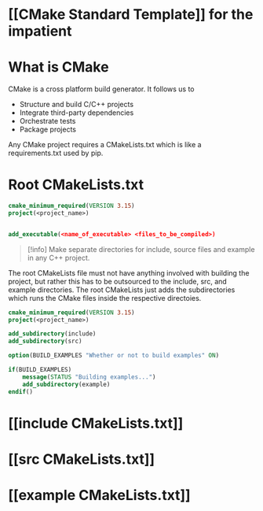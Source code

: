 # [[CMake Standard Template]] for the impatient

# What is CMake
CMake is a cross platform build generator. 
It follows us to
+ Structure and build C/C++ projects
+ Integrate third-party dependencies
+ Orchestrate tests
+ Package projects

Any CMake project requires a CMakeLists.txt which is like a requirements.txt used by pip.

# Root CMakeLists.txt
```CMake
cmake_minimum_required(VERSION 3.15)
project(<project_name>)


add_executable(<name_of_executable> <files_to_be_compiled>)
```

>[!info]
>Make separate directories for include, source files and example in any C++ project.

The root CMakeLists file must not have anything involved with building the project, but rather this has to be outsourced to the include, src, and example directories. The root CMakeLists just adds the subdirectories which runs the CMake files inside the respective directoies.

```CMake
cmake_minimum_required(VERSION 3.15)
project(<project_name>)

add_subdirectory(include)
add_subdirectory(src)

option(BUILD_EXAMPLES "Whether or not to build examples" ON)

if(BUILD_EXAMPLES)
	message(STATUS "Building examples...")
	add_subdirectory(example)
endif()
```

# [[include CMakeLists.txt]]
# [[src CMakeLists.txt]]
# [[example CMakeLists.txt]]